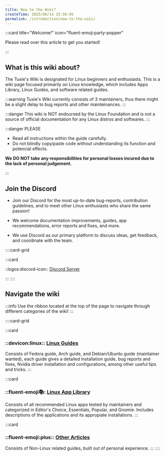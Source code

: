 ```yaml
---
title: New to the Wiki?
createTime: 2025/06/14 15:56:45
permalink: /introduction/new-to-the-wiki/
---
```


:::card title="Welcome!" icon="fluent-emoji:party-popper"

Please read over this article to get you started!

:::

## **What is this wiki about?**

The Tuxie's Wiki is designated for Linux beginners and enthusiasts. This is a wiki page focused primarily on Linux knowledge, which includes Apps Library, Linux Guides, and software related guides.

:::warning Tuxie's Wiki currently consists of 3 maintainers, thus there might be a slight delay to bug reports and other mainteinances.
:::

:::danger This wiki is NOT endoursed by the Linux Foundation and is not a source of official documentation for any Linux distros and softwares.
:::

:::danger PLEASE

- Read all instructions within the guide carefully.
- Do not blindly copy/paste code without understanding its function and potencial effects.

**We DO NOT take any responsibilities for personal losses incured due to the lack of personal judgement.**

:::

## **Join the Discord**

- Join our Discord for the most up-to-date bug-reports, contribution guidelines, and to meet other Linux enthusiasts who share the same passion!

- We welcome documentation improvements, guides, app recommendations, error reports and fixes, and more.

- We use Discord as our primary platform to discuss ideas, get feedback, and coordinate with the team.

::::card-grid

:::card

::logos:discord-icon:: [Discord Server](https://discord.gg/WkeNeu8NGt)

:::
::::

## **Navigate the wiki**

:::info Use the ribbon located at the top of the page to navigate through different categories of the wiki!
:::

::::card-grid

:::card

### ::devicon:linux:: [Linux Guides](/tuxies-wiki/linux-guides/)

Consists of Fedora guide, Arch guide, and Debian/Ubuntu guide (maintainer wanted), each guide gives a detailed installation guide, bug reports and fixes, Nvidia driver installation and configurations, among other useful tips and tricks.
:::

:::card

### ::fluent-emoji:books:: [Linux App Library](/tuxies-wiki/linux-apps/)

Consists of all recommended Linux apps tested by maintainers and categorized in Editor's Choice, Essentials, Popular, and Gnomie. Includes descriptions of the applications and its appropiate installations.
:::

:::card

### ::fluent-emoji:plus:: [Other Articles](/tuxies-wiki/blog/)

Consists of Non-Linux related guides, built out of personal experience.
:::
::::
